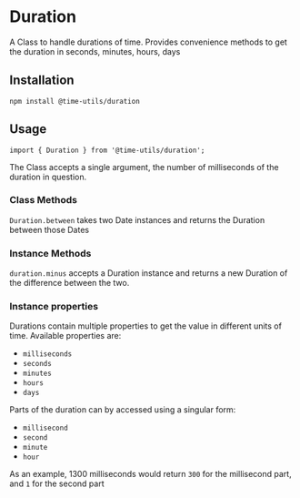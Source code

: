 # Duration

A Class to handle durations of time. Provides convenience methods to get the duration in seconds,
minutes, hours, days

## Installation

`npm install @time-utils/duration`

## Usage

```
import { Duration } from '@time-utils/duration';
```

The Class accepts a single argument, the number of milliseconds of the duration in question.

### Class Methods

`Duration.between` takes two Date instances and returns the Duration between those Dates

### Instance Methods

`duration.minus` accepts a Duration instance and returns a new Duration of the difference
between the two.

### Instance properties

Durations contain multiple properties to get the value in different units of time. Available
properties are:

* `milliseconds`
* `seconds`
* `minutes`
* `hours`
* `days`

Parts of the duration can by accessed using a singular form:

* `millisecond`
* `second`
* `minute`
* `hour`

As an example, 1300 milliseconds would return `300` for the millisecond part, and `1` for the
second part
